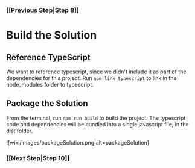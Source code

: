 ### [[Previous Step|Step 8]]

# Build the Solution

## Reference TypeScript

We want to reference typescript, since we didn't include it as part of the dependencies for this project. Run ```npm link typescript``` to link in the node_modules folder to typescript.

## Package the Solution

From the terminal, run ```npm run build``` to build the project. The typescript code and dependencies will be bundled into a single javascript file, in the dist folder.

![wiki/images/packageSolution.png|alt=packageSolution]

### [[Next Step|Step 10]]
